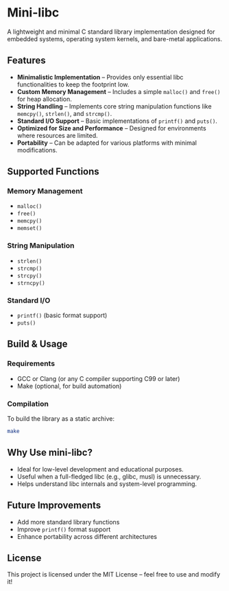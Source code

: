 # Mini-libc

A lightweight and minimal C standard library implementation designed for embedded systems, operating system kernels, and bare-metal applications.

## Features

- **Minimalistic Implementation** – Provides only essential libc functionalities to keep the footprint low.
- **Custom Memory Management** – Includes a simple `malloc()` and `free()` for heap allocation.
- **String Handling** – Implements core string manipulation functions like `memcpy()`, `strlen()`, and `strcmp()`.
- **Standard I/O Support** – Basic implementations of `printf()` and `puts()`.
- **Optimized for Size and Performance** – Designed for environments where resources are limited.
- **Portability** – Can be adapted for various platforms with minimal modifications.

## Supported Functions

### Memory Management
- `malloc()`
- `free()`
- `memcpy()`
- `memset()`

### String Manipulation
- `strlen()`
- `strcmp()`
- `strcpy()`
- `strncpy()`

### Standard I/O
- `printf()` (basic format support)
- `puts()`

## Build & Usage

### Requirements
- GCC or Clang (or any C compiler supporting C99 or later)
- Make (optional, for build automation)

### Compilation
To build the library as a static archive:
```sh
make
```

## Why Use mini-libc?
- Ideal for low-level development and educational purposes.
- Useful when a full-fledged libc (e.g., glibc, musl) is unnecessary.
- Helps understand libc internals and system-level programming.

## Future Improvements
- Add more standard library functions
- Improve `printf()` format support
- Enhance portability across different architectures

## License
This project is licensed under the MIT License – feel free to use and modify it!

